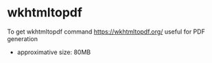 # wkhtmltopdf

To get wkhtmltopdf command https://wkhtmltopdf.org/ useful for PDF generation

* approximative size: 80MB
